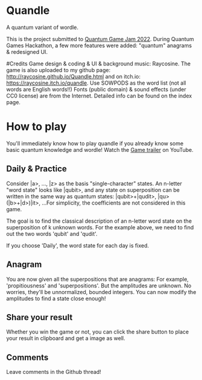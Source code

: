 # Quandle
A quantum variant of wordle.

This is the project submitted to [Quantum Game Jam 2022](https://itch.io/jam/quantum-game-jam-2022/rate/1707734). During Quantum Games Hackathon, a few more features were added: "quantum" anagrams & redesigned UI. 

#Credits
Game design & coding & UI & background music: Raycosine.
The game is also uploaded to my github page: http://raycosine.github.io/Quandle.html and on itch.io: https://raycosine.itch.io/quandle.
Use SOWPODS as the word list (not all words are English words!!)
Fonts (public domain) & sound effects (under CC0 license) are from the Internet. Detailed info can be found on the index page.

# How to play

You'll immediately know how to play quandle if you already know some basic quantum knowledge and wordle! Watch the [Game trailer](https://www.youtube.com/watch?v=q_zJioewPww) on YouTube.

## Daily & Practice
Consider |a>, ..., |z> as the basis "single-character" states. An n-letter "word state" looks like |qubit>, and any state on superposition can be written in the same way as quantum states: |qubit>+|qudit>, |qu>(|b>+|d>)|it>, ...For simplicity, the coefficients are not considered in this game.

The goal is to find the classical description of an n-letter word state on the superposition of k unknown words. For the example above, we need to find out the two words 'qubit' and 'qudit'.

If you choose 'Daily', the word state for each day is fixed.

## Anagram
You are now given all the superpositions that are anagrams: For example, 'propitiousness' and 'superpositions'. But the amplitudes are unknown. No worries, they'll be unnormalized, bounded integers. You can now modify the amplitudes to find a state close enough!

## Share your result
Whether you win the game or not, you can click the share button to place your result in clipboard and get a image as well.

## Comments
Leave comments in the Github thread!
